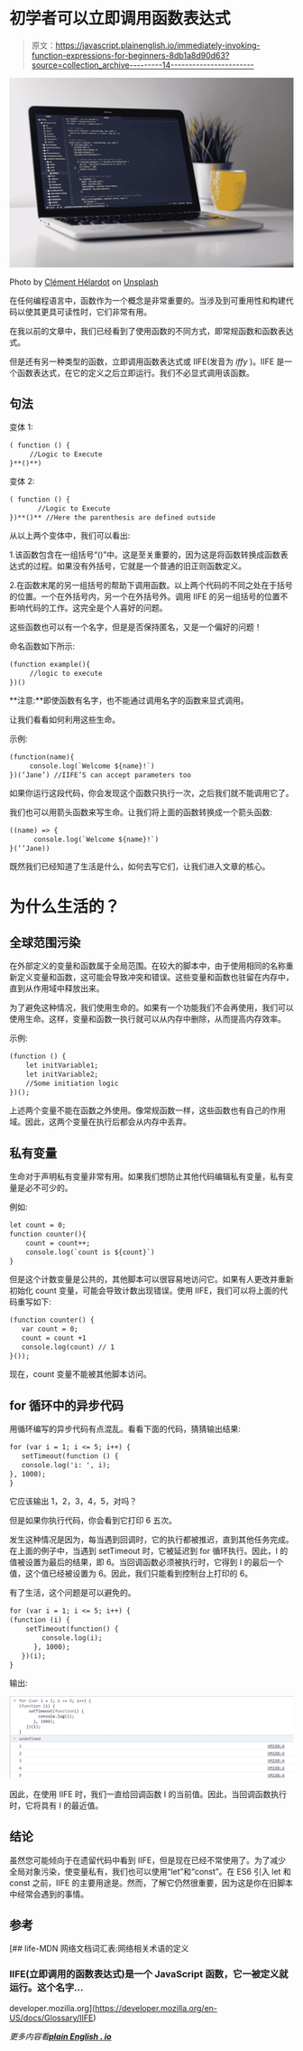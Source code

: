 # 初学者可以立即调用函数表达式

> 原文：<https://javascript.plainenglish.io/immediately-invoking-function-expressions-for-beginners-8db1a8d90d63?source=collection_archive---------14----------------------->

![](img/e75ac0d4123807b01e32c6f180199355.png)

Photo by [Clément Hélardot](https://unsplash.com/@clemhlrdt?utm_source=medium&utm_medium=referral) on [Unsplash](https://unsplash.com?utm_source=medium&utm_medium=referral)

在任何编程语言中，函数作为一个概念是非常重要的。当涉及到可重用性和构建代码以使其更具可读性时，它们非常有用。

在我以前的文章中，我们已经看到了使用函数的不同方式，即常规函数和函数表达式。

但是还有另一种类型的函数，立即调用函数表达式或 IIFE(发音为 *iffy* )。IIFE 是一个函数表达式，在它的定义之后立即运行。我们不必显式调用该函数。

## 句法

变体 1:

```
( function () {
     //Logic to Execute
}**()**)
```

变体 2:

```
( function () {
       //Logic to Execute
})**()** //Here the parenthesis are defined outside
```

从以上两个变体中，我们可以看出:

1.该函数包含在一组括号“()”中。这是至关重要的，因为这是将函数转换成函数表达式的过程。如果没有外括号，它就是一个普通的旧正则函数定义。

2.在函数末尾的另一组括号的帮助下调用函数。以上两个代码的不同之处在于括号的位置。一个在外括号内，另一个在外括号外。调用 IIFE 的另一组括号的位置不影响代码的工作。这完全是个人喜好的问题。

这些函数也可以有一个名字，但是是否保持匿名，又是一个偏好的问题！

命名函数如下所示:

```
(function example(){
     //logic to execute
})()
```

**注意:**即使函数有名字，也不能通过调用名字的函数来显式调用。

让我们看看如何利用这些生命。

示例:

```
(function(name){
     console.log(`Welcome ${name}!`)
})(‘Jane’) //IIFE’S can accept parameters too
```

如果你运行这段代码，你会发现这个函数只执行一次，之后我们就不能调用它了。

我们也可以用箭头函数来写生命。让我们将上面的函数转换成一个箭头函数:

```
((name) => {
      console.log(`Welcome ${name}!`)
}(‘’Jane))
```

既然我们已经知道了生活是什么，如何去写它们，让我们进入文章的核心。

# **为什么生活的？**

## 全球范围污染

在外部定义的变量和函数属于全局范围。在较大的脚本中，由于使用相同的名称重新定义变量和函数，这可能会导致冲突和错误。这些变量和函数也驻留在内存中，直到从作用域中释放出来。

为了避免这种情况，我们使用生命的。如果有一个功能我们不会再使用，我们可以使用生命。这样，变量和函数一执行就可以从内存中删除，从而提高内存效率。

示例:

```
(function () {
    let initVariable1;
    let initVariable2;
    //Some initiation logic
})();
```

上述两个变量不能在函数之外使用。像常规函数一样，这些函数也有自己的作用域。因此，这两个变量在执行后都会从内存中丢弃。

## 私有变量

生命对于声明私有变量非常有用。如果我们想防止其他代码编辑私有变量，私有变量是必不可少的。

例如:

```
let count = 0;
function counter(){
    count = count++;
    console.log(`count is ${count}`)
}
```

但是这个计数变量是公共的，其他脚本可以很容易地访问它。如果有人更改并重新初始化 count 变量，可能会导致计数出现错误。使用 IIFE，我们可以将上面的代码重写如下:

```
(function counter() {
   var count = 0;
   count = count +1
   console.log(count) // 1
}());
```

现在，count 变量不能被其他脚本访问。

## for 循环中的异步代码

用循环编写的异步代码有点混乱。看看下面的代码，猜猜输出结果:

```
for (var i = 1; i <= 5; i++) {
   setTimeout(function () {
   console.log('i: ', i);
}, 1000);
}
```

它应该输出 1，2，3，4，5，对吗？

但是如果你执行代码，你会看到它打印 6 五次。

发生这种情况是因为，每当遇到回调时，它的执行都被推迟，直到其他任务完成。在上面的例子中，当遇到 setTimeout 时，它被延迟到 for 循环执行。因此，I 的值被设置为最后的结果，即 6。当回调函数必须被执行时，它得到 I 的最后一个值，这个值已经被设置为 6。因此，我们只能看到控制台上打印的 6。

有了生活，这个问题是可以避免的。

```
for (var i = 1; i <= 5; i++) {
(function (i) {
    setTimeout(function() {
        console.log(i);
      }, 1000);
   })(i);
}
```

输出:

![](img/954506f33f4e53d747ea4e3bff6323db.png)

因此，在使用 IIFE 时，我们一直给回调函数 I 的当前值。因此，当回调函数执行时，它将具有 I 的最近值。

## 结论

虽然您可能倾向于在遗留代码中看到 IIFE，但是现在已经不常使用了。为了减少全局对象污染，使变量私有，我们也可以使用“let”和“const”。在 ES6 引入 let 和 const 之前，IIFE 的主要用途是。然而，了解它仍然很重要，因为这是你在旧脚本中经常会遇到的事情。

## 参考

[](https://developer.mozilla.org/en-US/docs/Glossary/IIFE) [## life-MDN 网络文档词汇表:网络相关术语的定义

### IIFE(立即调用的函数表达式)是一个 JavaScript 函数，它一被定义就运行。这个名字…

developer.mozilla.org](https://developer.mozilla.org/en-US/docs/Glossary/IIFE) 

*更多内容看*[***plain English . io***](http://plainenglish.io)
